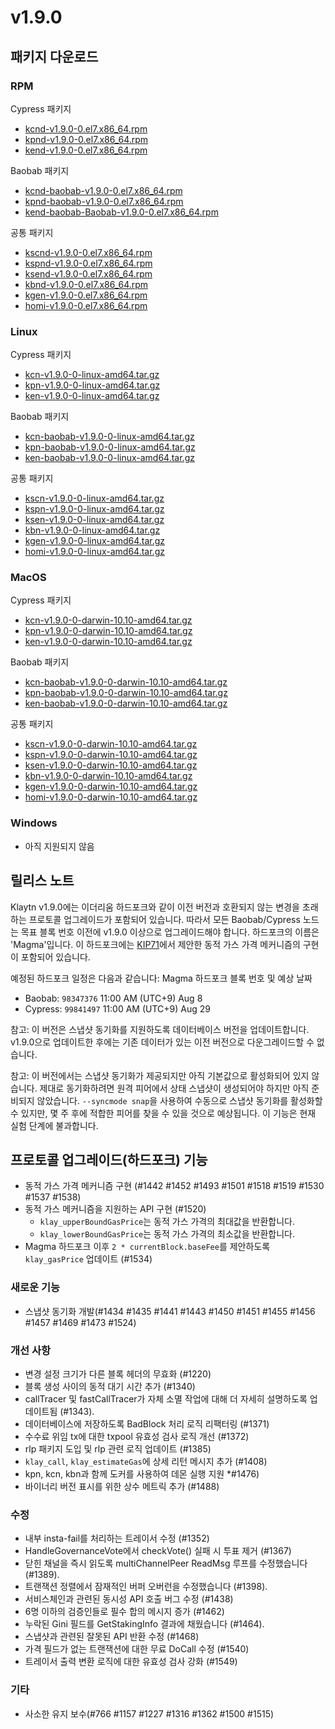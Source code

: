 # v1.9.0

## 패키지 다운로드

### RPM <a id="rpm"></a>

Cypress 패키지
- [kcnd-v1.9.0-0.el7.x86_64.rpm](https://packages.klaytn.net/klaytn/v1.9.0/kcnd-v1.9.0-0.el7.x86_64.rpm)
- [kpnd-v1.9.0-0.el7.x86_64.rpm](https://packages.klaytn.net/klaytn/v1.9.0/kpnd-v1.9.0-0.el7.x86_64.rpm)
- [kend-v1.9.0-0.el7.x86_64.rpm](https://packages.klaytn.net/klaytn/v1.9.0/kend-v1.9.0-0.el7.x86_64.rpm)

Baobab 패키지
- [kcnd-baobab-v1.9.0-0.el7.x86_64.rpm](https://packages.klaytn.net/klaytn/v1.9.0/kcnd-baobab-v1.9.0-0.el7.x86_64.rpm)
- [kpnd-baobab-v1.9.0-0.el7.x86_64.rpm](https://packages.klaytn.net/klaytn/v1.9.0/kpnd-baobab-v1.9.0-0.el7.x86_64.rpm)
- [kend-baobab-Baobab-v1.9.0-0.el7.x86_64.rpm](https://packages.klaytn.net/klaytn/v1.9.0/kend-baobab-v1.9.0-0.el7.x86_64.rpm)

공통 패키지
- [kscnd-v1.9.0-0.el7.x86_64.rpm](https://packages.klaytn.net/klaytn/v1.9.0/kscnd-v1.9.0-0.el7.x86_64.rpm)
- [kspnd-v1.9.0-0.el7.x86_64.rpm](https://packages.klaytn.net/klaytn/v1.9.0/kspnd-v1.9.0-0.el7.x86_64.rpm)
- [ksend-v1.9.0-0.el7.x86_64.rpm](https://packages.klaytn.net/klaytn/v1.9.0/ksend-v1.9.0-0.el7.x86_64.rpm)
- [kbnd-v1.9.0-0.el7.x86_64.rpm](https://packages.klaytn.net/klaytn/v1.9.0/kbnd-v1.9.0-0.el7.x86_64.rpm)
- [kgen-v1.9.0-0.el7.x86_64.rpm](https://packages.klaytn.net/klaytn/v1.9.0/kgen-v1.9.0-0.el7.x86_64.rpm)
- [homi-v1.9.0-0.el7.x86_64.rpm](https://packages.klaytn.net/klaytn/v1.9.0/homi-v1.9.0-0.el7.x86_64.rpm)

### Linux <a id="linux"></a>

Cypress 패키지
- [kcn-v1.9.0-0-linux-amd64.tar.gz](https://packages.klaytn.net/klaytn/v1.9.0/kcn-v1.9.0-0-linux-amd64.tar.gz)
- [kpn-v1.9.0-0-linux-amd64.tar.gz](https://packages.klaytn.net/klaytn/v1.9.0/kpn-v1.9.0-0-linux-amd64.tar.gz)
- [ken-v1.9.0-0-linux-amd64.tar.gz](https://packages.klaytn.net/klaytn/v1.9.0/ken-v1.9.0-0-linux-amd64.tar.gz)

Baobab 패키지
- [kcn-baobab-v1.9.0-0-linux-amd64.tar.gz](https://packages.klaytn.net/klaytn/v1.9.0/kcn-baobab-v1.9.0-0-linux-amd64.tar.gz)
- [kpn-baobab-v1.9.0-0-linux-amd64.tar.gz](https://packages.klaytn.net/klaytn/v1.9.0/kpn-baobab-v1.9.0-0-linux-amd64.tar.gz)
- [ken-baobab-v1.9.0-0-linux-amd64.tar.gz](https://packages.klaytn.net/klaytn/v1.9.0/ken-baobab-v1.9.0-0-linux-amd64.tar.gz)

공통 패키지
- [kscn-v1.9.0-0-linux-amd64.tar.gz](https://packages.klaytn.net/klaytn/v1.9.0/kscn-v1.9.0-0-linux-amd64.tar.gz)
- [kspn-v1.9.0-0-linux-amd64.tar.gz](https://packages.klaytn.net/klaytn/v1.9.0/kspn-v1.9.0-0-linux-amd64.tar.gz)
- [ksen-v1.9.0-0-linux-amd64.tar.gz](https://packages.klaytn.net/klaytn/v1.9.0/ksen-v1.9.0-0-linux-amd64.tar.gz)
- [kbn-v1.9.0-0-linux-amd64.tar.gz](https://packages.klaytn.net/klaytn/v1.9.0/kbn-v1.9.0-0-linux-amd64.tar.gz)
- [kgen-v1.9.0-0-linux-amd64.tar.gz](https://packages.klaytn.net/klaytn/v1.9.0/kgen-v1.9.0-0-linux-amd64.tar.gz)
- [homi-v1.9.0-0-linux-amd64.tar.gz](https://packages.klaytn.net/klaytn/v1.9.0/homi-v1.9.0-0-linux-amd64.tar.gz)

### MacOS <a id="macos"></a>

Cypress 패키지
- [kcn-v1.9.0-0-darwin-10.10-amd64.tar.gz](https://packages.klaytn.net/klaytn/v1.9.0/kcn-v1.9.0-0-darwin-10.10-amd64.tar.gz)
- [kpn-v1.9.0-0-darwin-10.10-amd64.tar.gz](https://packages.klaytn.net/klaytn/v1.9.0/kpn-v1.9.0-0-darwin-10.10-amd64.tar.gz)
- [ken-v1.9.0-0-darwin-10.10-amd64.tar.gz](https://packages.klaytn.net/klaytn/v1.9.0/ken-v1.9.0-0-darwin-10.10-amd64.tar.gz)

Baobab 패키지
- [kcn-baobab-v1.9.0-0-darwin-10.10-amd64.tar.gz](https://packages.klaytn.net/klaytn/v1.9.0/kcn-baobab-v1.9.0-0-darwin-10.10-amd64.tar.gz)
- [kpn-baobab-v1.9.0-0-darwin-10.10-amd64.tar.gz](https://packages.klaytn.net/klaytn/v1.9.0/kpn-baobab-v1.9.0-0-darwin-10.10-amd64.tar.gz)
- [ken-baobab-v1.9.0-0-darwin-10.10-amd64.tar.gz](https://packages.klaytn.net/klaytn/v1.9.0/ken-baobab-v1.9.0-0-darwin-10.10-amd64.tar.gz)

공통 패키지
- [kscn-v1.9.0-0-darwin-10.10-amd64.tar.gz](https://packages.klaytn.net/klaytn/v1.9.0/kscn-v1.9.0-0-darwin-10.10-amd64.tar.gz)
- [kspn-v1.9.0-0-darwin-10.10-amd64.tar.gz](https://packages.klaytn.net/klaytn/v1.9.0/kspn-v1.9.0-0-darwin-10.10-amd64.tar.gz)
- [ksen-v1.9.0-0-darwin-10.10-amd64.tar.gz](https://packages.klaytn.net/klaytn/v1.9.0/ksen-v1.9.0-0-darwin-10.10-amd64.tar.gz)
- [kbn-v1.9.0-0-darwin-10.10-amd64.tar.gz](https://packages.klaytn.net/klaytn/v1.9.0/kbn-v1.9.0-0-darwin-10.10-amd64.tar.gz)
- [kgen-v1.9.0-0-darwin-10.10-amd64.tar.gz](https://packages.klaytn.net/klaytn/v1.9.0/kgen-v1.9.0-0-darwin-10.10-amd64.tar.gz)
- [homi-v1.9.0-0-darwin-10.10-amd64.tar.gz](https://packages.klaytn.net/klaytn/v1.9.0/homi-v1.9.0-0-darwin-10.10-amd64.tar.gz)

### Windows <a id="windows"></a>

- 아직 지원되지 않음


## 릴리스 노트

Klaytn v1.9.0에는 이더리움 하드포크와 같이 이전 버전과 호환되지 않는 변경을 초래하는 프로토콜 업그레이드가 포함되어 있습니다. 따라서 모든 Baobab/Cypress 노드는 목표 블록 번호 이전에 v1.9.0 이상으로 업그레이드해야 합니다. 하드포크의 이름은 'Magma'입니다. 이 하드포크에는 [KIP71](https://kips.klaytn.foundation/KIPs/kip-71)에서 제안한 동적 가스 가격 메커니즘의 구현이 포함되어 있습니다.

예정된 하드포크 일정은 다음과 같습니다:
Magma 하드포크 블록 번호 및 예상 날짜
- Baobab: `98347376` 11:00 AM (UTC+9) Aug 8
- Cypress: `99841497` 11:00 AM (UTC+9) Aug 29

참고: 이 버전은 스냅샷 동기화를 지원하도록 데이터베이스 버전을 업데이트합니다. v1.9.0으로 업데이트한 후에는 기존 데이터가 있는 이전 버전으로 다운그레이드할 수 없습니다.

참고: 이 버전에서는 스냅샷 동기화가 제공되지만 아직 기본값으로 활성화되어 있지 않습니다. 제대로 동기화하려면 원격 피어에서 상태 스냅샷이 생성되어야 하지만 아직 준비되지 않았습니다. `--syncmode snap`을 사용하여 수동으로 스냅샷 동기화를 활성화할 수 있지만, 몇 주 후에 적합한 피어를 찾을 수 있을 것으로 예상됩니다. 이 기능은 현재 실험 단계에 불과합니다.

## 프로토콜 업그레이드(하드포크) 기능
- 동적 가스 가격 메커니즘 구현 (#1442 #1452 #1493 #1501 #1518 #1519 #1530 #1537 #1538)
- 동적 가스 메커니즘을 지원하는 API 구현 (#1520)
    - `klay_upperBoundGasPrice`는 동적 가스 가격의 최대값을 반환합니다.
    - `klay_lowerBoundGasPrice`는 동적 가스 가격의 최소값을 반환합니다.
- Magma 하드포크 이후 `2 * currentBlock.baseFee`를 제안하도록 `klay_gasPrice` 업데이트 (#1534)

### 새로운 기능
- 스냅샷 동기화 개발(#1434 #1435 #1441 #1443 #1450 #1451 #1455 #1456 #1457 #1469 #1473 #1524)

### 개선 사항
- 변경 설정 크기가 다른 블록 헤더의 무효화 (#1220)
- 블록 생성 사이의 동적 대기 시간 추가 (#1340)
- callTracer 및 fastCallTracer가 자체 소멸 작업에 대해 더 자세히 설명하도록 업데이트됨 (#1343).
- 데이터베이스에 저장하도록 BadBlock 처리 로직 리팩터링 (#1371)
- 수수료 위임 tx에 대한 txpool 유효성 검사 로직 개선 (#1372)
- rlp 패키지 도입 및 rlp 관련 로직 업데이트 (#1385)
- `klay_call`, `klay_estimateGas`에 상세 리턴 메시지 추가 (#1408)
- kpn, kcn, kbn과 함께 도커를 사용하여 데몬 실행 지원 *#1476)
- 바이너리 버전 표시를 위한 상수 메트릭 추가 (#1488)

### 수정
- 내부 insta-fail를 처리하는 트레이서 수정 (#1352)
- HandleGovernanceVote에서 checkVote() 실패 시 투표 제거 (#1367)
- 닫힌 채널을 즉시 읽도록 multiChannelPeer ReadMsg 루프를 수정했습니다 (#1389).
- 트랜잭션 정렬에서 잠재적인 버퍼 오버런을 수정했습니다 (#1398).
- 서비스체인과 관련된 동시성 API 호출 버그 수정 (#1438)
- 6명 이하의 검증인들로 필수 합의 메시지 증가 (#1462)
- 누락된 Gini 필드를 GetStakingInfo 결과에 채웠습니다 (#1464).
- 스냅샷과 관련된 잘못된 API 반환 수정 (#1468)
- 가격 필드가 없는 트랜잭션에 대한 무료 DoCall 수정 (#1540)
- 트레이서 출력 변환 로직에 대한 유효성 검사 강화 (#1549)

### 기타
- 사소한 유지 보수(#766 #1157 #1227 #1316 #1362 #1500 #1515)
